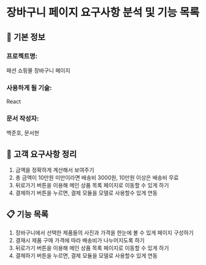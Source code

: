 # 장바구니 페이지 요구사항 분석 및 기능 목록

## 📌 기본 정보
### 프로젝트명: 
패션 쇼핑몰 장바구니 페이지

### 사용하게 될 기술: 
React

### 문서 작성자: 
백준호, 문서현

## 📝 고객 요구사항 정리
1. 금액을 정확하게 계산해서 보여주기
2. 총 금액이 10만원 미만이라면 배송비 3000원, 10만원 이상은 배송비 무료
3. 뒤로가기 버튼을 이용해 메인 상품 목록 페이지로 이동할 수 있게 하기
4. 결제하기 버튼을 누르면, 결제 모듈을 모델로 사용할수 있게 연동

## 📋 기능 목록
1. 장바구니에서 선택한 제품들의 사진과 가격을 한눈에 볼 수 있게 페이지 구성하기
2. 결재시 제품 구매 가격에 따라 배송비가 나누어지도록 하기
3. 뒤로가기 버튼을 이용해 메인 상품 목록 페이지로 이동할 수 있게 하기
4. 결제하기 버튼을 누르면, 결제 모듈을 모델로 사용할수 있게 연동
